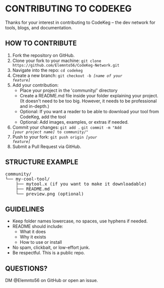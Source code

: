CONTRIBUTING TO CODEKEG
========================

Thanks for your interest in contributing to CodeKeg – the dev network for tools, blogs, and documentation.

HOW TO CONTRIBUTE
-----------------
1. Fork the repository on GitHub.
2. Clone your fork to your machine:
   ``git clone https://github.com/Elemnto56/CodeKeg-Network.git``
3. Navigate into the repo:
   `cd codekeg`
4. Create a new branch:
   <code>git checkout -b <i>[name of your feature]</i></code>
5. Add your contribution:
   - Place your project in the 'community/' directory
   - Create a README.md file inside your folder explaining your project. (It doesn't need to be too big. However, it needs to be professional and in-depth.)
   - Optional: If you want a reader to be able to download your tool from CodeKeg, add the tool
   - Optional: Add images, examples, or extras if needed.
6. Commit your changes:
   `git add .`
   <code>git commit -m "Add <i>[your project name]</i> to community/"</code>
7. Push to your fork:
   <code>git push origin <i>[your feature]</i></code>
8. Submit a Pull Request via GitHub.

STRUCTURE EXAMPLE
-----------------
<pre>
community/
└── my-cool-tool/
    ├── mytool.x (if you want to make it downloadable)
    ├── README.md
    └── preview.png (optional)
</pre>

GUIDELINES
----------
- Keep folder names lowercase, no spaces, use hyphens if needed.
- README should include:
  - What it does
  - Why it exists
  - How to use or install
- No spam, clickbait, or low-effort junk.
- Be respectful. This is a public repo.

QUESTIONS?
----------
DM @Elemnto56 on GitHub or open an issue.
